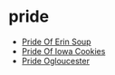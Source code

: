 # pride

 * [Pride Of Erin Soup](index/p/pride-of-erin-soup-251.json)
 * [Pride Of Iowa Cookies](index/p/pride-of-iowa-cookies.json)
 * [Pride Ogloucester](index/p/pride-ogloucester.json)
